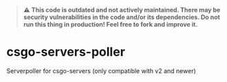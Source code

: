 > :warning: **This code is outdated and not actively maintained. There may be security vulnerabilities in the code and/or its dependencies. Do not run this thing in production! Feel free to fork and improve it.**

# csgo-servers-poller
Serverpoller for csgo-servers (only compatible with v2 and newer)

